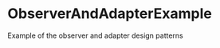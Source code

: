ObserverAndAdapterExample
=========================

Example of the observer and adapter design patterns
